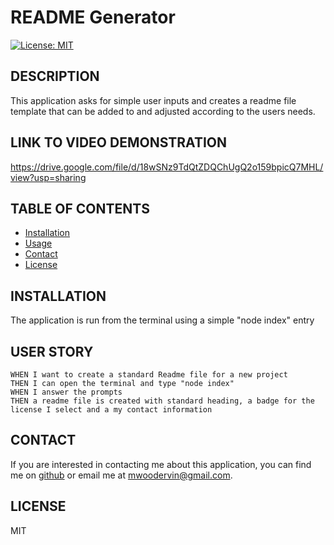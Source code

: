 # README Generator

  [![License: MIT](https://img.shields.io/badge/License-MIT-yellow.svg)](https://opensource.org/licenses/MIT)

  ## DESCRIPTION
  This application asks for simple user inputs and creates a readme file template that can be added to and adjusted according to the users needs.

  ## LINK TO VIDEO DEMONSTRATION
  https://drive.google.com/file/d/18wSNz9TdQtZDQChUgQ2o159bpicQ7MHL/view?usp=sharing

  ## TABLE OF CONTENTS

  - [Installation](#installation)
  - [Usage](#usage)
  - [Contact](#contact)
  - [License](#license)

  ## INSTALLATION
  The application is run from the terminal using a simple "node index" entry

  ## USER STORY
  ```
  WHEN I want to create a standard Readme file for a new project
  THEN I can open the terminal and type "node index"
  WHEN I answer the prompts
  THEN a readme file is created with standard heading, a badge for the license I select and a my contact information

  ```

  ## CONTACT
  If you are interested in contacting me about this application, you can find me on [github](https://github.com/mwoodervin) or email me at mwoodervin@gmail.com.

  ## LICENSE
  MIT

